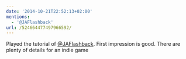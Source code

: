 ```yaml
---
date: '2014-10-21T22:52:13+02:00'
mentions:
  - '@JAFlashback'
url: /524664477497966592/
---
```

Played the tutorial of [@JAFlashback](https://twitter.com/@JAFlashback). First impression is good. There are plenty of details for an indie game
